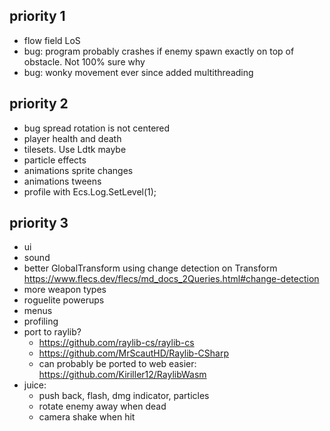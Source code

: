 ## priority 1
- flow field LoS
- bug: program probably crashes if enemy spawn exactly on top of obstacle. Not 100% sure why
- bug: wonky movement ever since added multithreading

## priority 2
- bug spread rotation is not centered
- player health and death
- tilesets. Use Ldtk maybe
- particle effects
- animations sprite changes
- animations tweens
- profile with Ecs.Log.SetLevel(1);

## priority 3
- ui
- sound
- better GlobalTransform using change detection on Transform https://www.flecs.dev/flecs/md_docs_2Queries.html#change-detection
- more weapon types
- roguelite powerups
- menus
- profiling
- port to raylib?
  - https://github.com/raylib-cs/raylib-cs
  - https://github.com/MrScautHD/Raylib-CSharp
  - can probably be ported to web easier: https://github.com/Kiriller12/RaylibWasm
- juice:
  - push back, flash, dmg indicator, particles
  - rotate enemy away when dead
  - camera shake when hit